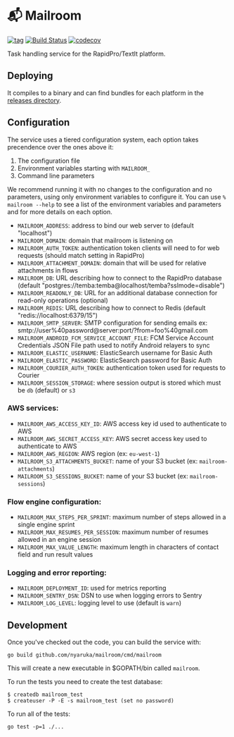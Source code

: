 # 📬 Mailroom

[![tag](https://img.shields.io/github/tag/nyaruka/mailroom.svg)](https://github.com/nyaruka/mailroom/releases)
[![Build Status](https://github.com/nyaruka/mailroom/workflows/CI/badge.svg)](https://github.com/nyaruka/mailroom/actions?query=workflow%3ACI)
[![codecov](https://codecov.io/gh/nyaruka/mailroom/branch/main/graph/badge.svg)](https://codecov.io/gh/nyaruka/mailroom)

Task handling service for the RapidPro/TextIt platform.

## Deploying

It compiles to a binary and can find bundles for each platform in the [releases directory](https://github.com/nyaruka/mailroom/releases).

## Configuration

The service uses a tiered configuration system, each option takes precendence over the ones above it:

1.  The configuration file
2.  Environment variables starting with `MAILROOM_`
3.  Command line parameters

We recommend running it with no changes to the configuration and no parameters, using only
environment variables to configure it. You can use `% mailroom --help` to see a list of the
environment variables and parameters and for more details on each option.

- `MAILROOM_ADDRESS`: address to bind our web server to (default "localhost")
- `MAILROOM_DOMAIN`: domain that mailroom is listening on
- `MAILROOM_AUTH_TOKEN`: authentication token clients will need to for web requests (should match setting in RapidPro)
- `MAILROOM_ATTACHMENT_DOMAIN`: domain that will be used for relative attachments in flows
- `MAILROOM_DB`: URL describing how to connect to the RapidPro database (default "postgres://temba:temba@localhost/temba?sslmode=disable")
- `MAILROOM_READONLY_DB`: URL for an additional database connection for read-only operations (optional)
- `MAILROOM_REDIS`: URL describing how to connect to Redis (default "redis://localhost:6379/15")
- `MAILROOM_SMTP_SERVER`: SMTP configuration for sending emails ex: smtp://user%40password@server:port/?from=foo%40gmail.com
- `MAILROOM_ANDROID_FCM_SERVICE_ACCOUNT_FILE`: FCM Service Account Credentials JSON File path used to notify Android relayers to sync
- `MAILROOM_ELASTIC_USERNAME`: ElasticSearch username for Basic Auth
- `MAILROOM_ELASTIC_PASSWORD`: ElasticSearch password for Basic Auth
- `MAILROOM_COURIER_AUTH_TOKEN`: authentication token used for requests to Courier
- `MAILROOM_SESSION_STORAGE`: where session output is stored which must be `db` (default) or `s3`
 
### AWS services:

 * `MAILROOM_AWS_ACCESS_KEY_ID`: AWS access key id used to authenticate to AWS
 * `MAILROOM_AWS_SECRET_ACCESS_KEY`: AWS secret access key used to authenticate to AWS
 * `MAILROOM_AWS_REGION`: AWS region (ex: `eu-west-1`)
 * `MAILROOM_S3_ATTACHMENTS_BUCKET`: name of your S3 bucket (ex: `mailroom-attachments`)
 * `MAILROOM_S3_SESSIONS_BUCKET`: name of your S3 bucket (ex: `mailroom-sessions`)

### Flow engine configuration:

 * `MAILROOM_MAX_STEPS_PER_SPRINT`: maximum number of steps allowed in a single engine sprint
 * `MAILROOM_MAX_RESUMES_PER_SESSION`: maximum number of resumes allowed in an engine session
 * `MAILROOM_MAX_VALUE_LENGTH`: maximum length in characters of contact field and run result values

### Logging and error reporting:

 * `MAILROOM_DEPLOYMENT_ID`: used for metrics reporting
 * `MAILROOM_SENTRY_DSN`: DSN to use when logging errors to Sentry
 * `MAILROOM_LOG_LEVEL`: logging level to use (default is `warn`)

## Development

Once you've checked out the code, you can build the service with:

```
go build github.com/nyaruka/mailroom/cmd/mailroom
```

This will create a new executable in $GOPATH/bin called `mailroom`.

To run the tests you need to create the test database:

```
$ createdb mailroom_test
$ createuser -P -E -s mailroom_test (set no password)
```

To run all of the tests:

```
go test -p=1 ./...
```
